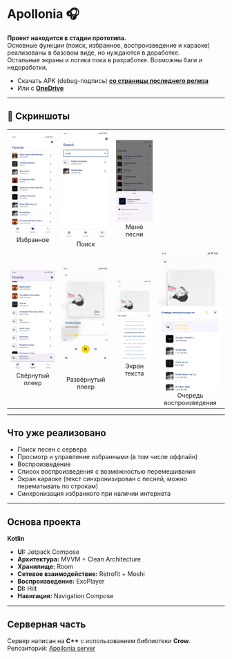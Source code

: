 # Apollonia 🎧

**Проект находится в стадии прототипа.**  
Основные функции (поиск, избранное, воспроизведение и караоке) реализованы в базовом виде, но нуждаются в доработке.  
Остальные экраны и логика пока в разработке. Возможны баги и недоработки.

- Скачать APK (debug-подпись) [**со страницы последнего релиза**](https://github.com/Shadi965/Apollonia-android/releases/latest)
- Или с [**OneDrive**](https://1drv.ms/f/c/cb39eb4508959bd7/EnTsNC0yxLFFvRrcMkEe0KwBUq6O9AkHZXh3qmaqxb1Djg)

---

## 📸 Скриншоты

<table>
  <tr>
    <td align="center"><img src="misc/images/favorite.jpg" width="150"/><br/>Избранное</td>
    <td align="center"><img src="misc/images/search.jpg" width="150"/><br/>Поиск</td>
    <td align="center"><img src="misc/images/song_actions.jpg" width="150"/><br/>Меню песни</td>
  </tr>
  <tr>
    <td align="center"><img src="misc/images/mini_player.jpg" width="150"/><br/>Свёрнутый плеер</td>
    <td align="center"><img src="misc/images/fullscreen_player.jpg" width="150"/><br/>Развёрнутый плеер</td>
    <td align="center"><img src="misc/images/lyrics.jpg" width="150"/><br/>Экран текста</td>
    <td align="center"><img src="misc/images/playback_queue.jpg" width="150"/><br/>Очередь воспроизведения</td>
  </tr>
</table>

---

## Что уже реализовано

- Поиск песен с сервера
- Просмотр и управление избранными (в том числе оффлайн)
- Воспроизведение
- Список воспроизведения с возможностью перемешивания
- Экран караоке (текст синхронизирован с песней, можно перематывать по строкам)
- Синхронизация избранного при наличии интернета

---

## Основа проекта

**Kotlin**
- **UI:** Jetpack Compose
- **Архитектура:** MVVM + Clean Architecture
- **Хранилище:** Room
- **Сетевое взаимодействие:** Retrofit + Moshi
- **Воспроизведение:** ExoPlayer
- **DI:** Hilt
- **Навигация:** Navigation Compose

---

## Серверная часть

Сервер написан на **C++** с использованием библиотеки **Crow**.  
Репозиторий: [Apollonia server](https://github.com/Shadi965/Apollonia)
